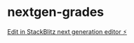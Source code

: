 # nextgen-grades

[Edit in StackBlitz next generation editor ⚡️](https://stackblitz.com/~/github.com/chaoticpotato/nextgen-grades)